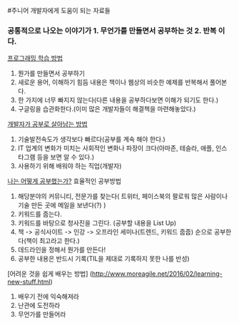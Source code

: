 #주니어 개발자에게 도움이 되는 자료들

### 공통적으로 나오는 이야기가 1. 무언가를 만들면서 공부하는 것 2. 반복 이다.

[프로그래밍 학습 방법](https://www.youtube.com/watch?v=Xcy2Pq6LABk)
1. 뭔가를 만들면서 공부하기
2. 새로운 용어, 이해하기 힘듬 내용은 책이나 웹상의 비슷한 예제를 반복해서 풀어본다.
3. 한 가지에 너무 빠지지 않는다(다른 내용을 공부하다보면 이해가 되기도 한다.)
4. 구글링을 습관화한다.(이미 많은 개발자들이 해결책을 마련해놓았다.)

[개발자가 공부로 살아남는 방법](https://evan-moon.github.io/2019/08/26/how-does-developer-study/#%EB%82%B4%EA%B0%80-%EA%B3%B5%EB%B6%80%ED%95%98%EB%8A%94-%EB%B0%A9%EB%B2%95)
1. 기술발전속도가 생각보다 빠르다(공부를 계속 해야 한다.)
2. IT 업계의 변화가 미치는 사회적인 변화나 파장이 크다(아마존, 테슬라, 애플, 인스타그램 등을 보면 알 수 있다.)
3. 사용하기 위해 배워야 하는 직업(개발자)

[나는 어떻게 공부했는가?](https://medium.com/@euncho/%EB%82%98%EB%8A%94-%EC%96%B4%EB%96%BB%EA%B2%8C-%EA%B3%B5%EB%B6%80%ED%96%88%EB%8A%94%EA%B0%80-709df6714c42)
효율적인 공부방법
1. 해당분야의 커뮤니티, 전문가를 찾는다( 트위터, 페이스북의 팔로워 많은 사람이나 기술 만든 곳에 메일을 보낸다(?) )
2. 키워드를 줍는다.
3. 키워드를 바탕으로 청사진을 그린다. (공부할 내용을 List Up)
4. 책 -> 공식사이트 -> 인강 -> 오프라인 세미나(트렌드, 키워드 줍줍) 순으로 공부한다(책이 최고라고 한다.)
5. 데드라인을 정해서 뭔가를 만든다!
6. 공부한 내용은 반드시 기록(TIL을 제대로 기록하지 못한 나를 반성)

[어려운 것을 쉽게 배우는 방법] (http://www.moreagile.net/2016/02/learning-new-stuff.html)
1. 배우기 전에 익숙해져라
2. 난관에 도전하라
3. 무언가를 만들어라
 
